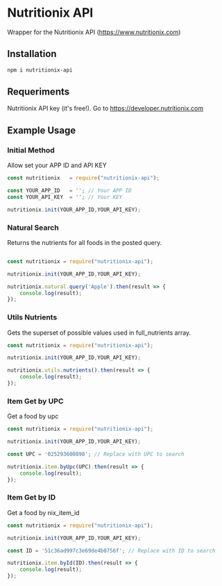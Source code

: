 # Nutritionix API
Wrapper for the Nutritionix API (https://www.nutritionix.com)

## Installation
```bash
npm i nutritionix-api
```

## Requeriments
Nutritionix API key (it's free!). Go to https://developer.nutritionix.com

## Example Usage

### Initial Method
Allow set your APP ID and API KEY

````js
const nutritionix   = require("nutritionix-api");

const YOUR_APP_ID   = ''; // Your APP ID
const YOUR_API_KEY  = ''; // Your KEY

nutritionix.init(YOUR_APP_ID,YOUR_API_KEY);
````


### Natural Search
Returns the nutrients for all foods in the posted query.


````js

const nutritionix = require("nutritionix-api");

nutritionix.init(YOUR_APP_ID,YOUR_API_KEY);

nutritionix.natural.query('Apple').then(result => {
    console.log(result);
});
````

### Utils Nutrients
Gets the superset of possible values used in full_nutrients array.



````js
const nutritionix = require("nutritionix-api");

nutritionix.init(YOUR_APP_ID,YOUR_API_KEY);

nutritionix.utils.nutrients().then(result => {
    console.log(result);
});
````

### Item Get by UPC
Get a food by upc


````js
const nutritionix = require("nutritionix-api");

nutritionix.init(YOUR_APP_ID,YOUR_API_KEY);

const UPC = '025293600898'; // Replace with UPC to search

nutritionix.item.byUpc(UPC).then(result => {
    console.log(result);
});
````
### Item Get by ID
Get a food by nix_item_id


````js
const nutritionix = require("nutritionix-api");

nutritionix.init(YOUR_APP_ID,YOUR_API_KEY);

const ID = '51c36ad997c3e69de4b0756f'; // Replace with ID to search

nutritionix.item.byId(ID).then(result => {
    console.log(result);
});
````

